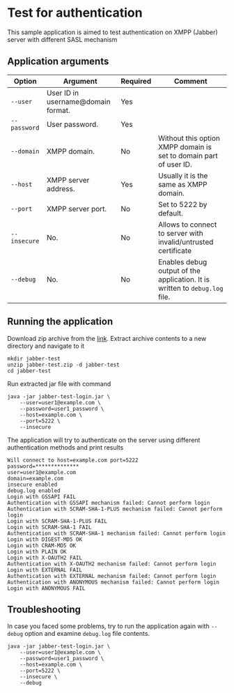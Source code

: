 # Test for authentication

This sample application is aimed to test authentication on XMPP (Jabber)
server with different SASL mechanism

## Application arguments

| Option         | Argument                            | Required | Comment                                                                                 |
|----------------|-------------------------------------|----------|-----------------------------------------------------------------------------------------|
| `--user    `   | User ID in username@domain format.  | Yes      |                                                                                         |
| `--password`   | User password.                      | Yes      |                                                                                         |
| `--domain  `   | XMPP domain.                        | No       | Without this option XMPP domain is set to domain part of user ID.                       |
| `--host    `   | XMPP server address.                | Yes      | Usually it is the same as XMPP domain.                                                  |
| `--port    `   | XMPP server port.                   | No       | Set to 5222 by default.                                                                 |
| `--insecure`   | No.                                 | No       | Allows to connect to server with invalid/untrusted certificate                          |
| `--debug   `   | No.                                 | No       | Enables debug output of the application. It is written to `debug.log` file.             |


## Running the application

Download zip archive from the [link](https://github.com/axibase/jabber-test/releases/download/v1.0/jabber-test.zip).
Extract archive contents to a new directory and navigate to it

```
mkdir jabber-test
unzip jabber-test.zip -d jabber-test
cd jabber-test
```

Run extracted jar file with command

```
java -jar jabber-test-login.jar \
    --user=user1@example.com \
    --password=user1_password \
    --host=example.com \
    --port=5222 \
    --insecure
```

The application will try to authenticate on the server using different
authentication methods and print results

```
Will connect to host=example.com port=5222
password=**************
user=user1@example.com
domain=example.com
insecure enabled
debug.log enabled
Login with GSSAPI FAIL
Authentication with GSSAPI mechanism failed: Cannot perform login
Authentication with SCRAM-SHA-1-PLUS mechanism failed: Cannot perform login
Login with SCRAM-SHA-1-PLUS FAIL
Login with SCRAM-SHA-1 FAIL
Authentication with SCRAM-SHA-1 mechanism failed: Cannot perform login
Login with DIGEST-MD5 OK
Login with CRAM-MD5 OK
Login with PLAIN OK
Login with X-OAUTH2 FAIL
Authentication with X-OAUTH2 mechanism failed: Cannot perform login
Login with EXTERNAL FAIL
Authentication with EXTERNAL mechanism failed: Cannot perform login
Authentication with ANONYMOUS mechanism failed: Cannot perform login
Login with ANONYMOUS FAIL
```

## Troubleshooting

In case you faced some problems, try to run the application again with
`--debug` option and examine `debug.log` file contents.

```
java -jar jabber-test-login.jar \
    --user=user1@example.com \
    --password=user1_password \
    --host=example.com \
    --port=5222 \
    --insecure \
    --debug
```
